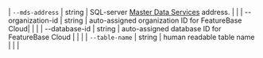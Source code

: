 

| `--mds-address` | string | SQL-server [Master Data Services](https://learn.microsoft.com/en-us/sql/master-data-services/master-data-services-overview-mds?view=sql-server-ver16) address. |  |
| --organization-id | string | auto-assigned organization ID for FeatureBase Cloud| | |
| --database-id | string | auto-assigned database ID for FeatureBase Cloud | | |
| `--table-name` | string | human readable table name |  |  |
